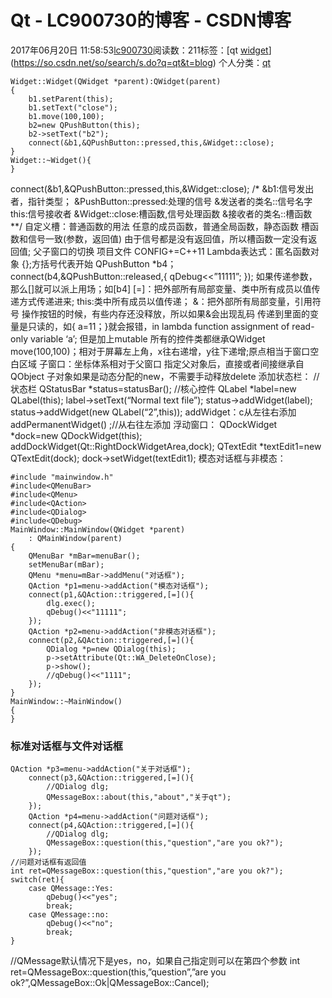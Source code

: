 # Qt - LC900730的博客 - CSDN博客
2017年06月20日 11:58:53[lc900730](https://me.csdn.net/LC900730)阅读数：211标签：[qt																[widget](https://so.csdn.net/so/search/s.do?q=widget&t=blog)](https://so.csdn.net/so/search/s.do?q=qt&t=blog)
个人分类：[qt](https://blog.csdn.net/LC900730/article/category/6981788)
```
Widget::Widget(QWidget *parent):QWidget(parent)
{
    b1.setParent(this);
    b1.setText("close");
    b1.move(100,100);
    b2=new QPushButton(this);
    b2->setText("b2");
    connect(&b1,&QPushButton::pressed,this,&Widget::close);
}
Widget::~Widget(){
}
```
connect(&b1,&QPushButton::pressed,this,&Widget::close); 
/* 
&b1:信号发出者，指针类型； 
&PushButton::pressed:处理的信号   &发送者的类名::信号名字 
this:信号接收者 
&Widget::close:槽函数,信号处理函数   &接收者的类名::槽函数 
**/
自定义槽：普通函数的用法 
任意的成员函数，普通全局函数，静态函数 
槽函数和信号一致(参数，返回值) 
由于信号都是没有返回值，所以槽函数一定没有返回值;
父子窗口的切换 
项目文件 
CONFIG+=C++11 
Lambda表达式：匿名函数对象 
[](){};方括号代表开始 
QPushButton *b4； 
connect(b4,&QPushButton::released,[](){ 
qDebug<<”11111”; 
});
如果传递参数，那么[]就可以派上用场；如[b4] 
[=]：把外部所有局部变量、类中所有成员以值传递方式传递进来; 
    this:类中所有成员以值传递； 
    &：把外部所有局部变量，引用符号
操作按钮的时候，有些内存还没释放，所以如果&会出现乱码 
传递到里面的变量是只读的，如{ 
a=11；}就会报错，in lambda function assignment of read-only variable ‘a’; 
但是加上mutable 
所有的控件类都继承QWidget 
move(100,100)；相对于屏幕左上角，x往右递增，y往下递增;原点相当于窗口空白区域 
子窗口：坐标体系相对于父窗口
指定父对象后，直接或者间接继承自QObject 
子对象如果是动态分配的new，不需要手动释放delete
添加状态栏： 
    //状态栏 
    QStatusBar *status=statusBar(); 
    //核心控件 
    QLabel *label=new QLabel(this); 
    label->setText(“Normal text file”); 
    status->addWidget(label); 
    status->addWidget(new QLabel(“2”,this)); 
addWidget：c从左往右添加 
addPermanentWidget() ;//从右往左添加
浮动窗口： 
    QDockWidget *dock=new QDockWidget(this); 
    addDockWidget(Qt::RightDockWidgetArea,dock); 
    QTextEdit *textEdit1=new QTextEdit(dock); 
    dock->setWidget(textEdit1);
模态对话框与非模态：
```
#include "mainwindow.h"
#include<QMenuBar>
#include<QMenu>
#include<QAction>
#include<QDialog>
#include<QDebug>
MainWindow::MainWindow(QWidget *parent)
    : QMainWindow(parent)
{
    QMenuBar *mBar=menuBar();
    setMenuBar(mBar);
    QMenu *menu=mBar->addMenu("对话框");
    QAction *p1=menu->addAction("模态对话框");
    connect(p1,&QAction::triggered,[=](){
        dlg.exec();
        qDebug()<<"11111";
    });
    QAction *p2=menu->addAction("非模态对话框");
    connect(p2,&QAction::triggered,[=](){
        QDialog *p=new QDialog(this);
        p->setAttribute(Qt::WA_DeleteOnClose);
        p->show();
        //qDebug()<<"1111";
    });
}
MainWindow::~MainWindow()
{
}
```
### 标准对话框与文件对话框
```
QAction *p3=menu->addAction("关于对话框");
    connect(p3,&QAction::triggered,[=](){
        //QDialog dlg;
        QMessageBox::about(this,"about","关于qt");
    });
    QAction *p4=menu->addAction("问题对话框");
    connect(p4,&QAction::triggered,[=](){
        //QDialog dlg;
        QMessageBox::question(this,"question","are you ok?");
    });
//问题对话框有返回值
int ret=QMessageBox::question(this,"question","are you ok?");
switch(ret){
    case QMessage::Yes:
        qDebug()<<"yes";
        break;
    case QMessage::no:
        qDebug()<<"no";
        break;
}
```
//QMessage默认情况下是yes，no，如果自己指定则可以在第四个参数 
 int ret=QMessageBox::question(this,”question”,”are you ok?”,QMessageBox::Ok|QMessageBox::Cancel);
